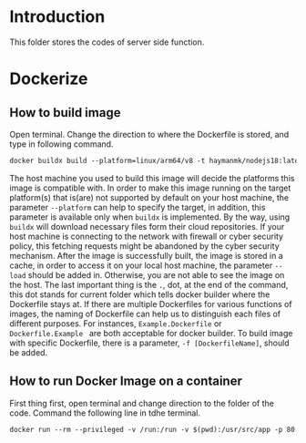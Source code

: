 # Introduction

This folder stores the codes of server side function.

# Dockerize

## How to build image

Open terminal. Change the direction to where the Dockerfile is stored, and type in following command.

```dockerfile
docker buildx build --platform=linux/arm64/v8 -t haymanmk/nodejs18:latest --load  -f ./Dockerfile.NodeJs .
```

The host machine you used to build this image will decide the platforms this image is compatible with. In order to make this image running on the target platform(s) that is(are) not supported by default on your host machine, the parameter `--platform` can help to specify the target, in addition, this parameter is available only when `buildx` is implemented. By the way, using `buildx` will download necessary files form their cloud repositories. If your host machine is connecting to the network with firewall or cyber security policy, this fetching requests might be abandoned by the cyber security mechanism. After the image is successfully built, the image is stored in a cache, in order to access it on your local host machine, the parameter `--load` should be added in. Otherwise, you are not able to see the image on the host. The last important thing is the `.`, dot, at the end of the command, this dot stands for current folder which tells docker builder where the Dockerfile stays at. If there are multiple Dockerfiles for various functions of images, the naming of Dockerfile can help us to distinguish each files of different purposes. For instances, `Example.Dockerfile` or `Dockerfile.Example ` are both acceptable for docker builder. To build image with specific Dockerfile, there is a parameter, `-f [DockerfileName]`, should be added.

## How to run Docker Image on a container

First thing first, open terminal and change direction to the folder of the code. Command the following line in tdhe terminal.

```dockerfile
docker run --rm --privileged -v /run:/run -v $(pwd):/usr/src/app -p 80:80 -p 1433:1433 haymanmk/nodejs18:latest
```

